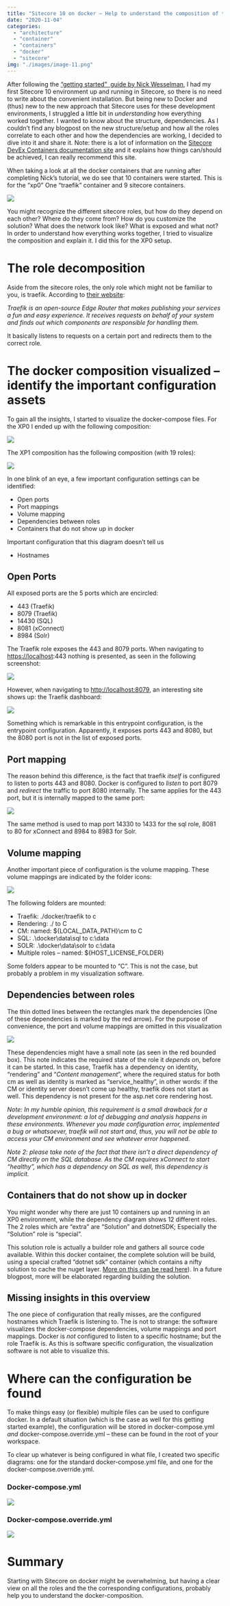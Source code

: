 ```yaml
---
title: "Sitecore 10 on docker – Help to understand the composition of the configuration"
date: "2020-11-04"
categories: 
  - "architecture"
  - "container"
  - "containers"
  - "docker"
  - "sitecore"
img: "./images/image-11.png"
---
```


After following the [“getting started”  guide by Nick Wesselman](https://www.linkedin.com/pulse/sitecore-100-released-great-day-developers-nick-wesselman/), I had my first Sitecore 10 environment up and running in Sitecore, so there is no need to write about the convenient installation. But being new to Docker and (thus) new to the new approach that Sitecore uses for these development environments, I struggled a little bit in _understanding_ how everything worked together. I wanted to know about the structure, dependencies. As I couldn’t find any blogpost on the new structure/setup and how all the roles correlate to each other and how the dependencies are working, I decided to dive into it and share it. Note: there is a lot of information on the [Sitecore DevEx Containers documentation site](https://containers.doc.sitecore.com/docs/intro) and it explains how things can/should be achieved, I can really recommend this site.

When taking a look at all the docker containers that are running after completing Nick’s tutorial, we do see that 10 containers were started. This is for the “xp0” One “traefik” container and 9 sitecore containers.

![](images/image.png)

You might recognize the different sitecore roles, but how do they depend on each other? Where do they come from? How do you customize the solution? What does the network look like? What is exposed and what not? In order to understand how everything works together, I tried to visualize the composition and explain it. I did this for the XP0 setup.

# The role decomposition

Aside from the sitecore roles, the only role which might not be familiar to you, is traefik. According to [their website](https://doc.traefik.io/traefik/):

_Traefik is an open-source Edge Router that makes publishing your services a fun and easy experience. It receives requests on behalf of your system and finds out which components are responsible for handling them._

It basically listens to requests on a certain port and redirects them to the correct role.

# The docker composition visualized – identify the important configuration assets

To gain all the insights, I started to visualize the docker-compose files. For the XP0 I ended up with the following composition:

![](images/image-2.png)

The XP1 composition has the following composition (with 19 roles):

![](images/image-3.png)

In one blink of an eye, a few important configuration settings can be identified:

- Open ports
- Port mappings
- Volume mapping
- Dependencies between roles
- Containers that do not show up in docker

Important configuration that this diagram doesn’t tell us

- Hostnames

## Open Ports

All exposed ports are the 5 ports which are encircled:

- 443 (Traefik)
- 8079 (Traefik)
- 14430 (SQL)
- 8081 (xConnect)
- 8984 (Solr)

The Traefik role exposes the 443 and 8079 ports. When navigating to [https://localhost](https://localhost):443 nothing is presented, as seen in the following screenshot:

![](images/image-4.png)

However, when navigating to [http://localhost:8079](http://localhost:8079), an interesting site shows up: the Traefik dashboard:

![](images/image-5.png)

Something which is remarkable in this entrypoint configuration, is the entrypoint configuration. Apparently, it exposes ports 443 and 8080, but the 8080 port is not in the list of exposed ports.

## Port mapping

The reason behind this difference, is the fact that traefik _itself_ is configured to listen to ports 443 and 8080. Docker is configured to _listen_ to port 8079 and _redirect_ the traffic to port 8080 internally. The same applies for the 443 port, but it is internally mapped to the same port:

![](images/image-6.png)

The same method is used to map port 14330 to 1433 for the sql role, 8081 to 80 for xConnect and 8984 to 8983 for Solr.

## Volume mapping

Another important piece of configuration is the volume mapping. These volume mappings are indicated by the folder icons:

![](images/image-7.png)

The following folders are mounted:

- Traefik: ./docker/traefik to c
- Rendering: ./ to C
- CM: named: ${LOCAL\_DATA\_PATH}\\cm to C
- SQL: .\\docker\\data\\sql to c:\\data
- SOLR: .\\docker\\data\\solr to c:\\data
- Multiple roles – named: ${HOST\_LICENSE\_FOLDER}

Some folders appear to be mounted to “C”. This is not the case, but probably a problem in my visualization software.

## Dependencies between roles

The thin dotted lines between the rectangles mark the dependencies (One of these dependencies is marked by the red arrow). For the purpose of convenience, the port and volume mappings are omitted in this visualization

![](images/image-8.png)

These dependencies might have a small note (as seen in the red bounded box). This note indicates the required state of the role it _depends_ on, before it can be started. In this case, Traefik has a dependency on identity, “rendering” and “_Content management_”, where the required status for both cm as well as identity is marked as “service\_healthy”, in other words: if the CM or identity server doesn’t come up healthy, traefik does not start as well. This dependency is not present for the asp.net core rendering host.

_Note: In my humble opinion, this requirement is a small drawback for a development environment: a lot of debugging and analysis happens in these environments. Whenever you made configuration error, implemented a bug or whatsoever, traefik will not start and, thus, you will not be able to access your CM environment and see whatever error happened._

_Note 2: please take note of the fact that there isn’t a direct dependency of CM directly on the SQL database. As the CM requires xConnect to start “healthy”, which has a dependency on SQL as well, this dependency is implicit._

## Containers that do not show up in docker

You might wonder why there are just 10 containers up and running in an XP0 environment, while the dependency diagram shows 12 different roles. The 2 roles which are “extra” are “Solution” and dotnetSDK; Especially the “Solution” role is “special”.

This solution role is actually a builder role and gathers all source code available. Within this docker container, the complete solution will be build, using a special crafted “dotnet sdk” container (which contains a nifty solution to cache the nuget layer. [More on this can be read here](https://blog.baslijten.com/how-to-use-the-nuget-azure-artifact-credential-provider-with-a-net-docker-build-container-to-connect-to-authenticated-azure-devops-feeds/)). In a future blogpost, more will be elaborated regarding building the solution.

## Missing insights in this overview

The one piece of configuration that really misses, are the configured hostnames which Traefik is listening to. The is not to strange: the software visualizes the docker-compose dependencies, volume mappings and port mappings. Docker is _not_ configured to listen to a specific hostname; but the role Traefik is. As this is software specific configuration, the visualization software is not able to visualize this.

# Where can the configuration be found

To make things easy (or flexible) multiple files can be used to configure docker. In a default situation (which is the case as well for this getting started example), the configuration will be stored in docker-compose.yml _and_ docker-compose.override.yml – these can be found in the root of your workspace.

To clear up whatever is being configured in what file, I created two specific diagrams: one for the standard docker-compose.yml file, and one for the docker-compose.override.yml.

### Docker-compose.yml

![](images/image-9.png)

### Docker-compose.override.yml

![](images/image-10.png)

# Summary

Starting with Sitecore on docker might be overwhelming, but having a clear view on all the roles and the the corresponding configurations, probably help you to understand the docker-composition.
